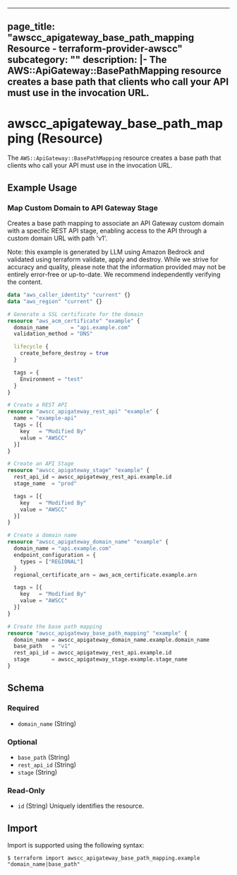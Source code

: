 
---
page_title: "awscc_apigateway_base_path_mapping Resource - terraform-provider-awscc"
subcategory: ""
description: |-
  The AWS::ApiGateway::BasePathMapping resource creates a base path that clients who call your API must use in the invocation URL.
---

# awscc_apigateway_base_path_mapping (Resource)

The ``AWS::ApiGateway::BasePathMapping`` resource creates a base path that clients who call your API must use in the invocation URL.

## Example Usage

### Map Custom Domain to API Gateway Stage

Creates a base path mapping to associate an API Gateway custom domain with a specific REST API stage, enabling access to the API through a custom domain URL with path 'v1'.
                                
Note: this example is generated by LLM using Amazon Bedrock and validated using terraform validate, apply and destroy. While we strive for accuracy and quality, please note that the information provided may not be entirely error-free or up-to-date. We recommend independently verifying the content.

```terraform
data "aws_caller_identity" "current" {}
data "aws_region" "current" {}

# Generate a SSL certificate for the domain
resource "aws_acm_certificate" "example" {
  domain_name       = "api.example.com"
  validation_method = "DNS"

  lifecycle {
    create_before_destroy = true
  }

  tags = {
    Environment = "test"
  }
}

# Create a REST API
resource "awscc_apigateway_rest_api" "example" {
  name = "example-api"
  tags = [{
    key   = "Modified By"
    value = "AWSCC"
  }]
}

# Create an API Stage
resource "awscc_apigateway_stage" "example" {
  rest_api_id = awscc_apigateway_rest_api.example.id
  stage_name  = "prod"

  tags = [{
    key   = "Modified By"
    value = "AWSCC"
  }]
}

# Create a domain name
resource "awscc_apigateway_domain_name" "example" {
  domain_name = "api.example.com"
  endpoint_configuration = {
    types = ["REGIONAL"]
  }
  regional_certificate_arn = aws_acm_certificate.example.arn

  tags = [{
    key   = "Modified By"
    value = "AWSCC"
  }]
}

# Create the base path mapping
resource "awscc_apigateway_base_path_mapping" "example" {
  domain_name = awscc_apigateway_domain_name.example.domain_name
  base_path   = "v1"
  rest_api_id = awscc_apigateway_rest_api.example.id
  stage       = awscc_apigateway_stage.example.stage_name
}
```

<!-- schema generated by tfplugindocs -->
## Schema

### Required

- `domain_name` (String)

### Optional

- `base_path` (String)
- `rest_api_id` (String)
- `stage` (String)

### Read-Only

- `id` (String) Uniquely identifies the resource.

## Import

Import is supported using the following syntax:

```shell
$ terraform import awscc_apigateway_base_path_mapping.example "domain_name|base_path"
```
